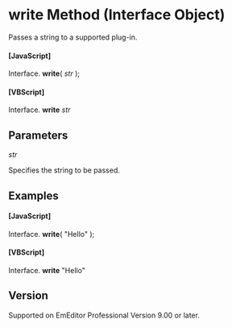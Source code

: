 # write Method (Interface Object)

Passes a string to a supported plug-in.

#### \[JavaScript\]

Interface. **write**( _str_ );

#### \[VBScript\]

Interface. **write** _str_

## Parameters

_str_

Specifies the string to be passed.

## Examples

#### \[JavaScript\]

Interface. **write**( "Hello" );

#### \[VBScript\]

Interface. **write** "Hello"

## Version

Supported on EmEditor Professional Version 9.00 or later.
